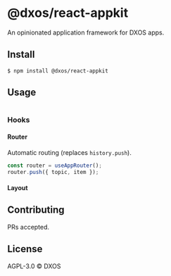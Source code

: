 # @dxos/react-appkit

An opinionated application framework for DXOS apps.

## Install

```
$ npm install @dxos/react-appkit
```

## Usage

```javascript
```

### Hooks

#### Router

Automatic routing (replaces `history.push`).

```javascript
const router = useAppRouter();
router.push({ topic, item });
```

#### Layout


## Contributing

PRs accepted.

## License

AGPL-3.0 © DXOS
